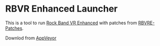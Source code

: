 # RBVR Enhanced Launcher

This is a tool to run [Rock Band VR Enhanced](https://github.com/RBEnhanced/RBVREnhanced) with patches from [RBVRE-Patches](https://github.com/LlysiX/RBVRE-Patches).

Downlod from [AppVeyor](ci.appveyor.com/project/LlysiX/rbvre-launcher/build/artifacts)
